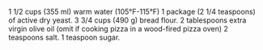 1 1/2 cups (355 ml) warm water (105°F-115°F)
1 package (2 1/4 teaspoons) of active dry yeast.
3 3/4 cups (490 g) bread flour.
2 tablespoons extra virgin olive oil (omit if cooking pizza in a wood-fired pizza oven)
2 teaspoons salt.
1 teaspoon sugar.